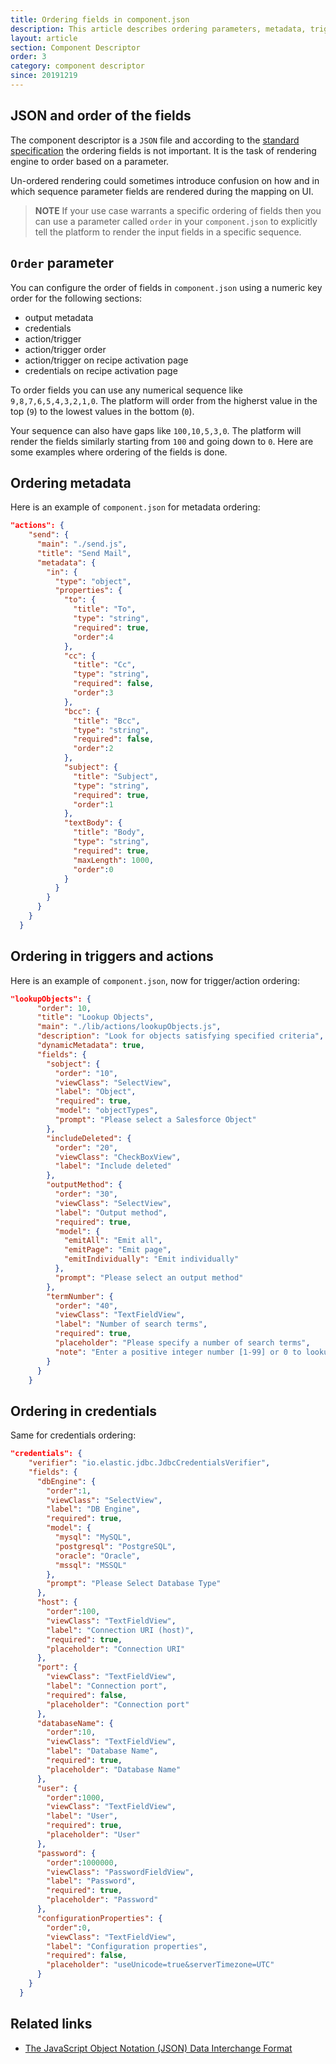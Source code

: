 ```yaml
---
title: Ordering fields in component.json
description: This article describes ordering parameters, metadata, triggers, actions and credentials in component.json.
layout: article
section: Component Descriptor
order: 3
category: component descriptor
since: 20191219
---
```


## JSON and order of the fields

The component descriptor is a `JSON` file and according to the
[standard specification](https://tools.ietf.org/html/rfc7159) the ordering fields
is not important. It is the task of rendering engine to order based on a parameter.

Un-ordered rendering could sometimes introduce confusion on how and in
which sequence parameter fields are rendered during the mapping on UI.

> **NOTE** If your use case warrants a specific ordering of fields then you can use a
> parameter called `order` in your `component.json` to explicitly tell the platform
> to render the input fields in a specific sequence.

## `Order` parameter

You can configure the order of fields in `component.json` using a numeric key
order for the following sections:

*   output metadata
*   credentials
*   action/trigger
*   action/trigger order
*   action/trigger on recipe activation page
*   credentials on recipe activation page

To order fields you can use any numerical sequence like `9,8,7,6,5,4,3,2,1,0`. The
platform will order from the higherst value in the top (`9`) to the lowest values in
the bottom (`0`).

Your sequence can also have gaps like `100,10,5,3,0`. The platform will render
the fields similarly starting from `100` and going down to `0`. Here are some
examples where ordering of the fields is done.

## Ordering metadata

Here is an example of `component.json` for metadata ordering:

```json
"actions": {
    "send": {
      "main": "./send.js",
      "title": "Send Mail",
      "metadata": {
        "in": {
          "type": "object",
          "properties": {
            "to": {
              "title": "To",
              "type": "string",
              "required": true,
              "order":4
            },
            "cc": {
              "title": "Cc",
              "type": "string",
              "required": false,
              "order":3
            },
            "bcc": {
              "title": "Bcc",
              "type": "string",
              "required": false,
              "order":2
            },
            "subject": {
              "title": "Subject",
              "type": "string",
              "required": true,
              "order":1
            },
            "textBody": {
              "title": "Body",
              "type": "string",
              "required": true,
              "maxLength": 1000,
              "order":0
            }
          }
        }
      }
    }
  }
```

## Ordering in triggers and actions

Here is an example of `component.json`, now for trigger/action ordering:

```json
"lookupObjects": {
      "order": 10,
      "title": "Lookup Objects",
      "main": "./lib/actions/lookupObjects.js",
      "description": "Look for objects satisfying specified criteria",
      "dynamicMetadata": true,
      "fields": {
        "sobject": {
          "order": "10",
          "viewClass": "SelectView",
          "label": "Object",
          "required": true,
          "model": "objectTypes",
          "prompt": "Please select a Salesforce Object"
        },
        "includeDeleted": {
          "order": "20",
          "viewClass": "CheckBoxView",
          "label": "Include deleted"
        },
        "outputMethod": {
          "order": "30",
          "viewClass": "SelectView",
          "label": "Output method",
          "required": true,
          "model": {
            "emitAll": "Emit all",
            "emitPage": "Emit page",
            "emitIndividually": "Emit individually"
          },
          "prompt": "Please select an output method"
        },
        "termNumber": {
          "order": "40",
          "viewClass": "TextFieldView",
          "label": "Number of search terms",
          "required": true,
          "placeholder": "Please specify a number of search terms",
          "note": "Enter a positive integer number [1-99] or 0 to lookup all entities of chosen type"
        }
      }
    }
```

## Ordering in credentials

Same for credentials ordering:

```json
"credentials": {
    "verifier": "io.elastic.jdbc.JdbcCredentialsVerifier",
    "fields": {
      "dbEngine": {
        "order":1,
        "viewClass": "SelectView",
        "label": "DB Engine",
        "required": true,
        "model": {
          "mysql": "MySQL",
          "postgresql": "PostgreSQL",
          "oracle": "Oracle",
          "mssql": "MSSQL"
        },
        "prompt": "Please Select Database Type"
      },
      "host": {
        "order":100,
        "viewClass": "TextFieldView",
        "label": "Connection URI (host)",
        "required": true,
        "placeholder": "Connection URI"
      },
      "port": {
        "viewClass": "TextFieldView",
        "label": "Connection port",
        "required": false,
        "placeholder": "Connection port"
      },
      "databaseName": {
        "order":10,
        "viewClass": "TextFieldView",
        "label": "Database Name",
        "required": true,
        "placeholder": "Database Name"
      },
      "user": {
        "order":1000,
        "viewClass": "TextFieldView",
        "label": "User",
        "required": true,
        "placeholder": "User"
      },
      "password": {
        "order":1000000,
        "viewClass": "PasswordFieldView",
        "label": "Password",
        "required": true,
        "placeholder": "Password"
      },
      "configurationProperties": {
        "order":0,
        "viewClass": "TextFieldView",
        "label": "Configuration properties",
        "required": false,
        "placeholder": "useUnicode=true&serverTimezone=UTC"
      }
    }
  }
```

## Related links

- [The JavaScript Object Notation (JSON) Data Interchange Format](https://tools.ietf.org/html/rfc7159)
